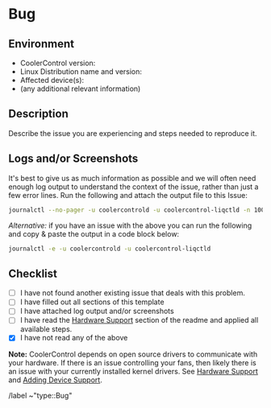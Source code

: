 # Bug

## Environment

- CoolerControl version:
- Linux Distribution name and version:
- Affected device(s):
- (any additional relevant information)

## Description

Describe the issue you are experiencing and steps needed to reproduce it.

## Logs and/or Screenshots

It's best to give us as much information as possible and we will often need enough log output to
understand the context of the issue, rather than just a few error lines. Run the following and
attach the output file to this Issue:

```bash
journalctl --no-pager -u coolercontrold -u coolercontrol-liqctld -n 10000 > ~/Documents/coolercontrol-daemons.log
```

_Alternative:_ if you have an issue with the above you can run the following and copy & paste the
output in a code block below:

```bash
journalctl -e -u coolercontrold -u coolercontrol-liqctld
```

## Checklist

- [ ] I have not found another existing issue that deals with this problem.
- [ ] I have filled out all sections of this template
- [ ] I have attached log output and/or screenshots
- [ ] I have read the
      [Hardware Support](https://gitlab.com/coolercontrol/coolercontrol#-hardware-support) section
      of the readme and applied all available steps.
- [x] I have not read any of the above

**Note:** CoolerControl depends on open source drivers to communicate with your hardware. If there
is an issue controlling your fans, then likely there is an issue with your currently installed
kernel drivers. See [Hardware Support](https://docs.coolercontrol.org/hardware-support.html) and
[Adding Device Support](https://docs.coolercontrol.org/wiki/adding-device-support.html).

/label ~"type::Bug"
